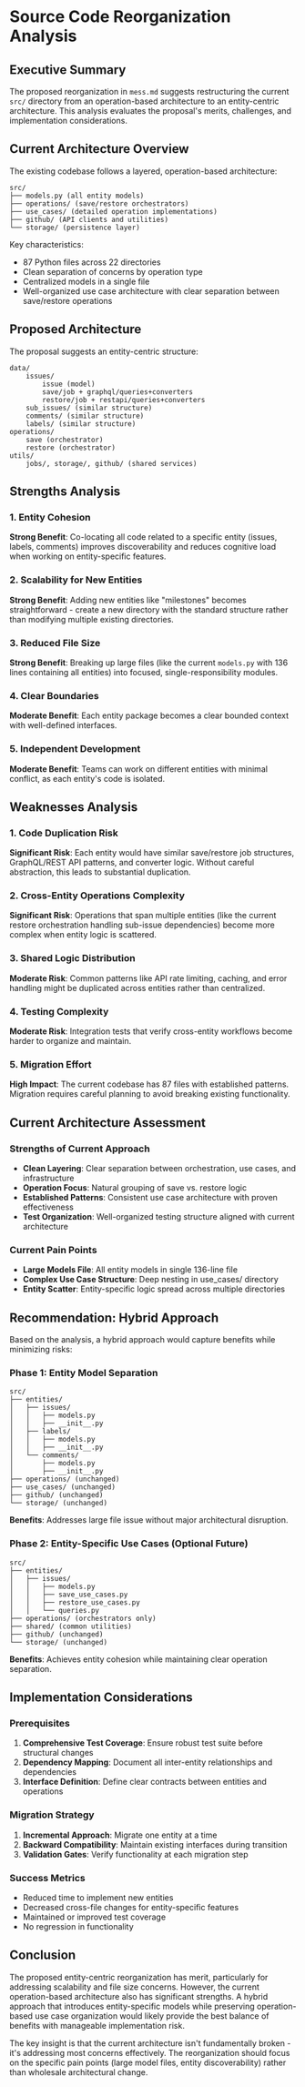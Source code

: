 # Source Code Reorganization Analysis

## Executive Summary

The proposed reorganization in `mess.md` suggests restructuring the current `src/` directory from an operation-based architecture to an entity-centric architecture. This analysis evaluates the proposal's merits, challenges, and implementation considerations.

## Current Architecture Overview

The existing codebase follows a layered, operation-based architecture:

```
src/
├── models.py (all entity models)
├── operations/ (save/restore orchestrators)
├── use_cases/ (detailed operation implementations)
├── github/ (API clients and utilities)
└── storage/ (persistence layer)
```

Key characteristics:
- 87 Python files across 22 directories
- Clean separation of concerns by operation type
- Centralized models in a single file
- Well-organized use case architecture with clear separation between save/restore operations

## Proposed Architecture

The proposal suggests an entity-centric structure:

```
data/
    issues/
        issue (model)
        save/job + graphql/queries+converters
        restore/job + restapi/queries+converters
    sub_issues/ (similar structure)
    comments/ (similar structure)
    labels/ (similar structure)
operations/
    save (orchestrator)
    restore (orchestrator)  
utils/
    jobs/, storage/, github/ (shared services)
```

## Strengths Analysis

### 1. Entity Cohesion
**Strong Benefit**: Co-locating all code related to a specific entity (issues, labels, comments) improves discoverability and reduces cognitive load when working on entity-specific features.

### 2. Scalability for New Entities
**Strong Benefit**: Adding new entities like "milestones" becomes straightforward - create a new directory with the standard structure rather than modifying multiple existing directories.

### 3. Reduced File Size
**Strong Benefit**: Breaking up large files (like the current `models.py` with 136 lines containing all entities) into focused, single-responsibility modules.

### 4. Clear Boundaries
**Moderate Benefit**: Each entity package becomes a clear bounded context with well-defined interfaces.

### 5. Independent Development
**Moderate Benefit**: Teams can work on different entities with minimal conflict, as each entity's code is isolated.

## Weaknesses Analysis

### 1. Code Duplication Risk
**Significant Risk**: Each entity would have similar save/restore job structures, GraphQL/REST API patterns, and converter logic. Without careful abstraction, this leads to substantial duplication.

### 2. Cross-Entity Operations Complexity
**Significant Risk**: Operations that span multiple entities (like the current restore orchestration handling sub-issue dependencies) become more complex when entity logic is scattered.

### 3. Shared Logic Distribution
**Moderate Risk**: Common patterns like API rate limiting, caching, and error handling might be duplicated across entities rather than centralized.

### 4. Testing Complexity
**Moderate Risk**: Integration tests that verify cross-entity workflows become harder to organize and maintain.

### 5. Migration Effort
**High Impact**: The current codebase has 87 files with established patterns. Migration requires careful planning to avoid breaking existing functionality.

## Current Architecture Assessment

### Strengths of Current Approach
- **Clean Layering**: Clear separation between orchestration, use cases, and infrastructure
- **Operation Focus**: Natural grouping of save vs. restore logic
- **Established Patterns**: Consistent use case architecture with proven effectiveness
- **Test Organization**: Well-organized testing structure aligned with current architecture

### Current Pain Points
- **Large Models File**: All entity models in single 136-line file
- **Complex Use Case Structure**: Deep nesting in use_cases/ directory
- **Entity Scatter**: Entity-specific logic spread across multiple directories

## Recommendation: Hybrid Approach

Based on the analysis, a hybrid approach would capture benefits while minimizing risks:

### Phase 1: Entity Model Separation
```
src/
├── entities/
│   ├── issues/
│   │   ├── models.py
│   │   ├── __init__.py
│   ├── labels/
│   │   ├── models.py
│   │   ├── __init__.py
│   └── comments/
│       ├── models.py
│       ├── __init__.py
├── operations/ (unchanged)
├── use_cases/ (unchanged)
├── github/ (unchanged)
└── storage/ (unchanged)
```

**Benefits**: Addresses large file issue without major architectural disruption.

### Phase 2: Entity-Specific Use Cases (Optional Future)
```
src/
├── entities/
│   ├── issues/
│   │   ├── models.py
│   │   ├── save_use_cases.py
│   │   ├── restore_use_cases.py
│   │   └── queries.py
├── operations/ (orchestrators only)
├── shared/ (common utilities)
├── github/ (unchanged)
└── storage/ (unchanged)
```

**Benefits**: Achieves entity cohesion while maintaining clear operation separation.

## Implementation Considerations

### Prerequisites
1. **Comprehensive Test Coverage**: Ensure robust test suite before structural changes
2. **Dependency Mapping**: Document all inter-entity relationships and dependencies
3. **Interface Definition**: Define clear contracts between entities and operations

### Migration Strategy
1. **Incremental Approach**: Migrate one entity at a time
2. **Backward Compatibility**: Maintain existing interfaces during transition
3. **Validation Gates**: Verify functionality at each migration step

### Success Metrics
- Reduced time to implement new entities
- Decreased cross-file changes for entity-specific features
- Maintained or improved test coverage
- No regression in functionality

## Conclusion

The proposed entity-centric reorganization has merit, particularly for addressing scalability and file size concerns. However, the current operation-based architecture also has significant strengths. A hybrid approach that introduces entity-specific models while preserving operation-based use case organization would likely provide the best balance of benefits with manageable implementation risk.

The key insight is that the current architecture isn't fundamentally broken - it's addressing most concerns effectively. The reorganization should focus on the specific pain points (large model files, entity discoverability) rather than wholesale architectural change.
